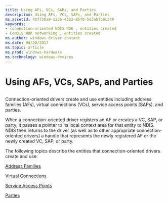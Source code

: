 ```yaml
---
title: Using AFs, VCs, SAPs, and Parties
description: Using AFs, VCs, SAPs, and Parties
ms.assetid: 4bf736a9-1236-4322-85f0-5d3ab7b8c549
keywords:
- connection-oriented NDIS WDK , entities created
- CoNDIS WDK networking , entities created
ms.author: windows-driver-content
ms.date: 04/20/2017
ms.topic: article
ms.prod: windows-hardware
ms.technology: windows-devices
---
```


# Using AFs, VCs, SAPs, and Parties


## <a href="" id="ddk-using-afs-vcs-saps-and-parties-ng"></a>


Connection-oriented drivers create and use entities including address families (AFs), virtual connections (VCs), service access points (SAPs), and parties.

When a connection-oriented driver registers an AF or creates a VC, SAP, or party, it passes a pointer to its local context area for that entity to NDIS. NDIS then returns to the driver (as well as to other appropriate connection-oriented drivers) a handle that represents the newly registered AF or the newly created VC, SAP, or party.

The following topics describe the entities that connection-oriented drivers create and use:

[Address Families](address-families.md)

[Virtual Connections](virtual-connections.md)

[Service Access Points](service-access-points.md)

[Parties](parties.md)

 

 





